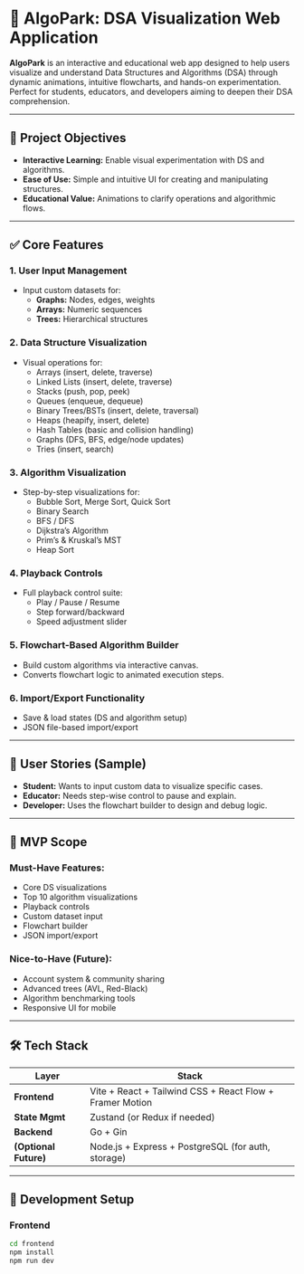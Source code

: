 # 🧠 AlgoPark: DSA Visualization Web Application

**AlgoPark** is an interactive and educational web app designed to help users visualize and understand Data Structures and Algorithms (DSA) through dynamic animations, intuitive flowcharts, and hands-on experimentation. Perfect for students, educators, and developers aiming to deepen their DSA comprehension.

---

## 🎯 Project Objectives

- **Interactive Learning:** Enable visual experimentation with DS and algorithms.
- **Ease of Use:** Simple and intuitive UI for creating and manipulating structures.
- **Educational Value:** Animations to clarify operations and algorithmic flows.

---

## ✅ Core Features

### 1. User Input Management

- Input custom datasets for:
  - **Graphs:** Nodes, edges, weights
  - **Arrays:** Numeric sequences
  - **Trees:** Hierarchical structures

### 2. Data Structure Visualization

- Visual operations for:
  - Arrays (insert, delete, traverse)
  - Linked Lists (insert, delete, traverse)
  - Stacks (push, pop, peek)
  - Queues (enqueue, dequeue)
  - Binary Trees/BSTs (insert, delete, traversal)
  - Heaps (heapify, insert, delete)
  - Hash Tables (basic and collision handling)
  - Graphs (DFS, BFS, edge/node updates)
  - Tries (insert, search)

### 3. Algorithm Visualization

- Step-by-step visualizations for:
  - Bubble Sort, Merge Sort, Quick Sort
  - Binary Search
  - BFS / DFS
  - Dijkstra’s Algorithm
  - Prim’s & Kruskal’s MST
  - Heap Sort

### 4. Playback Controls

- Full playback control suite:
  - Play / Pause / Resume
  - Step forward/backward
  - Speed adjustment slider

### 5. Flowchart-Based Algorithm Builder

- Build custom algorithms via interactive canvas.
- Converts flowchart logic to animated execution steps.

### 6. Import/Export Functionality

- Save & load states (DS and algorithm setup)
- JSON file-based import/export

---

## 👤 User Stories (Sample)

- **Student:** Wants to input custom data to visualize specific cases.
- **Educator:** Needs step-wise control to pause and explain.
- **Developer:** Uses the flowchart builder to design and debug logic.

---

## 🔑 MVP Scope

### Must-Have Features:

- Core DS visualizations
- Top 10 algorithm visualizations
- Playback controls
- Custom dataset input
- Flowchart builder
- JSON import/export

### Nice-to-Have (Future):

- Account system & community sharing
- Advanced trees (AVL, Red-Black)
- Algorithm benchmarking tools
- Responsive UI for mobile

---

## 🛠 Tech Stack

| Layer                 | Stack                                                    |
| --------------------- | -------------------------------------------------------- |
| **Frontend**          | Vite + React + Tailwind CSS + React Flow + Framer Motion |
| **State Mgmt**        | Zustand (or Redux if needed)                             |
| **Backend**           | Go + Gin                                                 |
| **(Optional Future)** | Node.js + Express + PostgreSQL (for auth, storage)       |

---

## 🚀 Development Setup

### Frontend

```bash
cd frontend
npm install
npm run dev
```
